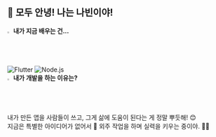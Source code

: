 👋 모두 안녕! 나는 나빈이야!
  ---
  <b><img src="https://raw.githubusercontent.com/Tarikul-Islam-Anik/Animated-Fluent-Emojis/master/Emojis/Hand%20gestures/Eyes.png" alt="Eyes" width="2%" /> 내가 지금 배우는 건...</b>
  <br/>
  ![Flutter](https://shields.io/badge/flutter-black?logo=flutter&style=for-the-badge)
  ![Node.js](https://shields.io/badge/node.js-black?logo=node.js&style=for-the-badge)
  <br/>
  <b><img src="https://media.giphy.com/media/Ll22OhMLAlVDb8UQWe/giphy.gif" alt="Light Bulb" width="2%" /> 내가 개발을 하는 이유는?</b>
  <br/>
  내가 만든 앱을 사람들이 쓰고, 그게 삶에 도움이 된다는 게 정말 뿌듯해! 😊  
  지금은 특별한 아이디어가 없어서 📜 외주 작업을 하며 실력을 키우는 중이야. 💪✨  
